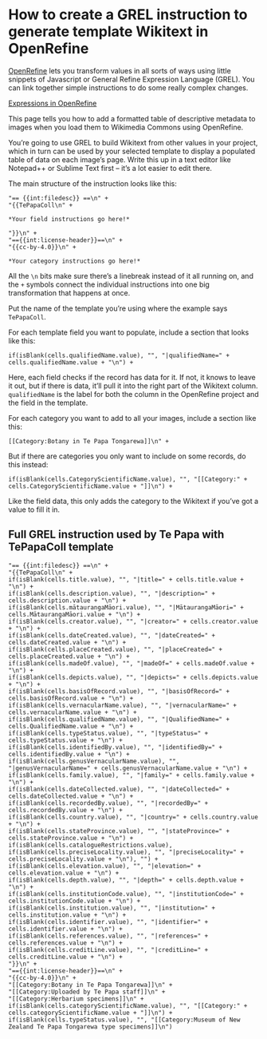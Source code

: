 # How to create a GREL instruction to generate template Wikitext in OpenRefine
[OpenRefine](https://openrefine.org/) lets you transform values in all sorts of ways using little snippets of Javascript or General Refine Expression Language (GREL). You can link together simple instructions to do some really complex changes.

[Expressions in OpenRefine](https://openrefine.org/docs/manual/expressions)

This page tells you how to add a formatted table of descriptive metadata to images when you load them to Wikimedia Commons using OpenRefine.

You’re going to use GREL to build Wikitext from other values in your project, which in turn can be used by your selected template to display a populated table of data on each image’s page. Write this up in a text editor like Notepad++ or Sublime Text first – it’s a lot easier to edit there.

The main structure of the instruction looks like this:

```
"== {{int:filedesc}} ==\n" +
"{{TePapaColl\n" +

*Your field instructions go here!*

"}}\n" +
"=={{int:license-header}}==\n" +
"{{cc-by-4.0}}\n" +

*Your category instructions go here!*
```

All the `\n` bits make sure there’s a linebreak instead of it all running on, and the `+` symbols connect the individual instructions into one big transformation that happens at once.

Put the name of the template you’re using where the example says `TePapaColl`.

For each template field you want to populate, include a section that looks like this:

```
if(isBlank(cells.qualifiedName.value), "", "|qualifiedName=" + cells.qualifiedName.value + "\n") +
```

Here, each field checks if the record has data for it. If not, it knows to leave it out, but if there is data, it’ll pull it into the right part of the Wikitext column. `qualifiedName` is the label for both the column in the OpenRefine project and the field in the template.

For each category you want to add to all your images, include a section like this:

```
[[Category:Botany in Te Papa Tongarewa]]\n" +
```

But if there are categories you only want to include on some records, do this instead:

```
if(isBlank(cells.CategoryScientificName.value), "", "[[Category:" + cells.CategoryScientificName.value + "]]\n") +
```

Like the field data, this only adds the category to the Wikitext if you’ve got a value to fill it in.

## Full GREL instruction used by Te Papa with TePapaColl template
```
"== {{int:filedesc}} ==\n" +
"{{TePapaColl\n" +
if(isBlank(cells.title.value), "", "|title=" + cells.title.value + "\n") +
if(isBlank(cells.description.value), "", "|description=" + cells.description.value + "\n") +
if(isBlank(cells.mātaurangaMāori.value), "", "|MātaurangaMāori=" + cells.MātaurangaMāori.value + "\n") +
if(isBlank(cells.creator.value), "", "|creator=" + cells.creator.value + "\n") +
if(isBlank(cells.dateCreated.value), "", "|dateCreated=" + cells.dateCreated.value + "\n") +
if(isBlank(cells.placeCreated.value), "", "|placeCreated=" + cells.placeCreated.value + "\n") +
if(isBlank(cells.madeOf.value), "", "|madeOf=" + cells.madeOf.value + "\n") +
if(isBlank(cells.depicts.value), "", "|depicts=" + cells.depicts.value + "\n") +
if(isBlank(cells.basisOfRecord.value), "", "|basisOfRecord=" + cells.basisOfRecord.value + "\n") +
if(isBlank(cells.vernacularName.value), "", "|vernacularName=" + cells.vernacularName.value + "\n") +
if(isBlank(cells.qualifiedName.value), "", "|QualifiedName=" + cells.QualifiedName.value + "\n") +
if(isBlank(cells.typeStatus.value), "", "|typeStatus=" + cells.typeStatus.value + "\n") +
if(isBlank(cells.identifiedBy.value), "", "|identifiedBy=" + cells.identifiedBy.value + "\n") +
if(isBlank(cells.genusVernacularName.value), "", "|genusVernacularName=" + cells.genusVernacularName.value + "\n") +
if(isBlank(cells.family.value), "", "|family=" + cells.family.value + "\n") +
if(isBlank(cells.dateCollected.value), "", "|dateCollected=" + cells.dateCollected.value + "\n") +
if(isBlank(cells.recordedBy.value), "", "|recordedBy=" + cells.recordedBy.value + "\n") +
if(isBlank(cells.country.value), "", "|country=" + cells.country.value + "\n") +
if(isBlank(cells.stateProvince.value), "", "|stateProvince=" + cells.stateProvince.value + "\n") +
if(isBlank(cells.catalogueRestrictions.value), if(isBlank(cells.preciseLocality.value), "", "|preciseLocality=" + cells.preciseLocality.value + "\n"), "") +
if(isBlank(cells.elevation.value), "", "|elevation=" + cells.elevation.value + "\n") +
if(isBlank(cells.depth.value), "", "|depth=" + cells.depth.value + "\n") +
if(isBlank(cells.institutionCode.value), "", "|institutionCode=" + cells.institutionCode.value + "\n") +
if(isBlank(cells.institution.value), "", "|institution=" + cells.institution.value + "\n") +
if(isBlank(cells.identifier.value), "", "|identifier=" + cells.identifier.value + "\n") +
if(isBlank(cells.references.value), "", "|references=" + cells.references.value + "\n") +
if(isBlank(cells.creditLine.value), "", "|creditLine=" + cells.creditLine.value + "\n") +
"}}\n" +
"=={{int:license-header}}==\n" +
"{{cc-by-4.0}}\n" +
"[[Category:Botany in Te Papa Tongarewa]]\n" +
"[[Category:Uploaded by Te Papa staff]]\n" +
"[[Category:Herbarium specimens]]\n" +
if(isBlank(cells.categoryScientificName.value), "", "[[Category:" + cells.categoryScientificName.value + "]]\n") +
if(isBlank(cells.typeStatus.value), "", "[[Category:Museum of New Zealand Te Papa Tongarewa type specimens]]\n")
```
